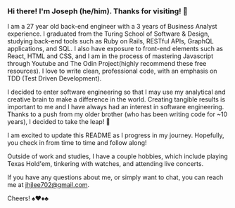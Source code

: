 ### Hi there! I'm Joseph (he/him). Thanks for visiting! 👋

I am a 27 year old back-end engineer with a 3 years of Business Analyst experience. I graduated from the Turing School of Software & Design, studying back-end tools such as Ruby on Rails, RESTful APIs, GraphQL applications, and SQL. I also have exposure to front-end elements such as React, HTML and CSS, and I am in the process of mastering Javascript through Youtube and The Odin Project(highly recommend these free resources). I love to write clean, professional code, with an emphasis on TDD (Test Driven Development).

I decided to enter software engineering so that I may use my analytical and creative brain to make a difference in the world. Creating tangible results is important to me and I have always had an interest in software engineering. Thanks to a push from my older brother (who has been writing code for ~10 years), I decided to take the leap! 🦘

I am excited to update this README as I progress in my journey. Hopefully, you check in from time to time and follow along!

Outside of work and studies, I have a couple hobbies, which include playing Texas Hold'em, tinkering with watches, and attending live concerts. 

If you have any questions about me, or simply want to chat, you can reach me at jhjlee702@gmail.com.

Cheers!
♠♥♦♣
